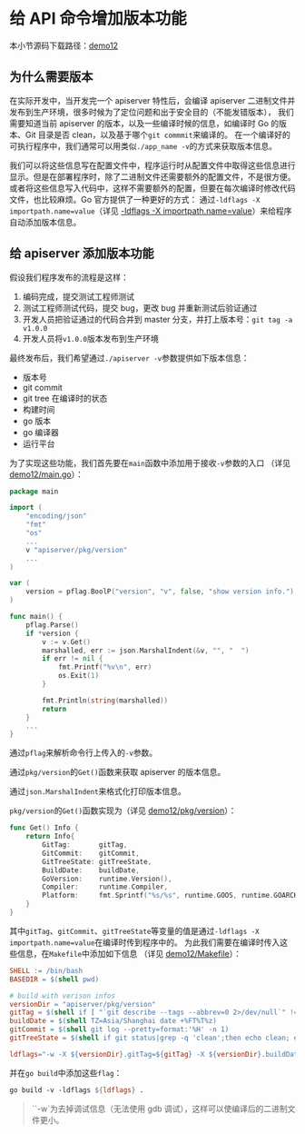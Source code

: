 # 给 API 命令增加版本功能
本小节源码下载路径：[demo12](https://github.com/lexkong/apiserver_demos/tree/master/demo12)

## 为什么需要版本
在实际开发中，当开发完一个 apiserver 特性后，会编译 apiserver 二进制文件并发布到生产环境，很多时候为了定位问题和出于安全目的（不能发错版本），
我们需要知道当前 apiserver 的版本，以及一些编译时候的信息，如编译时 Go 的版本、Git 目录是否 clean，以及基于哪个`git commmit`来编译的。
在一个编译好的可执行程序中，我们通常可以用类似`./app_name -v`的方式来获取版本信息。

我们可以将这些信息写在配置文件中，程序运行时从配置文件中取得这些信息进行显示。但是在部署程序时，除了二进制文件还需要额外的配置文件，不是很方便。
或者将这些信息写入代码中，这样不需要额外的配置，但要在每次编译时修改代码文件，也比较麻烦。Go 官方提供了一种更好的方式：
通过`-ldflags -X importpath.name=value`（详见 [-ldflags -X importpath.name=value](https://golang.org/cmd/link/)）来给程序自动添加版本信息。

## 给 apiserver 添加版本功能
假设我们程序发布的流程是这样：

1. 编码完成，提交测试工程师测试
2. 测试工程师测试代码，提交 bug，更改 bug 并重新测试后验证通过
3. 开发人员把验证通过的代码合并到 master 分支，并打上版本号：`git tag -a v1.0.0`
4. 开发人员将`v1.0.0`版本发布到生产环境

最终发布后，我们希望通过`./apiserver -v`参数提供如下版本信息：
- 版本号
- git commit
- git tree 在编译时的状态
- 构建时间
- go 版本
- go 编译器
- 运行平台

为了实现这些功能，我们首先要在`main`函数中添加用于接收`-v`参数的入口
（详见 [demo12/main.go](https://github.com/lexkong/apiserver_demos/tree/master/demo12/main.go)）：
```go
package main

import (
	"encoding/json"
	"fmt"
	"os"
	...
	v "apiserver/pkg/version"
	...
)

var (
	version = pflag.BoolP("version", "v", false, "show version info.")
)

func main() {
	pflag.Parse()
	if *version {
		v := v.Get()
		marshalled, err := json.MarshalIndent(&v, "", "  ")
		if err != nil {
			fmt.Printf("%v\n", err)
			os.Exit(1)
		}

		fmt.Println(string(marshalled))
		return
	}
	...
}
```
通过`pflag`来解析命令行上传入的`-v`参数。

通过`pkg/version`的`Get()`函数来获取 apiserver 的版本信息。

通过`json.MarshalIndent`来格式化打印版本信息。

`pkg/version`的`Get()`函数实现为（详见 [demo12/pkg/version](https://github.com/lexkong/apiserver_demos/tree/master/demo12/pkg/version)）：
```go
func Get() Info {
	return Info{
		GitTag:       gitTag,
		GitCommit:    gitCommit,
		GitTreeState: gitTreeState,
		BuildDate:    buildDate,
		GoVersion:    runtime.Version(),
		Compiler:     runtime.Compiler,
		Platform:     fmt.Sprintf("%s/%s", runtime.GOOS, runtime.GOARCH),
	}
}
```

其中`gitTag`、`gitCommit`、`gitTreeState`等变量的值是通过`-ldflags -X importpath.name=value`在编译时传到程序中的。
为此我们需要在编译时传入这些信息，在`Makefile`中添加如下信息
（详见 [demo12/Makefile](https://github.com/lexkong/apiserver_demos/tree/master/demo12/Makefile)）：
```makefile
SHELL := /bin/bash
BASEDIR = $(shell pwd)

# build with verison infos
versionDir = "apiserver/pkg/version"
gitTag = $(shell if [ "`git describe --tags --abbrev=0 2>/dev/null`" != "" ];then git describe --tags --abbrev=0; else git log --pretty=format:'%h' -n 1; fi)
buildDate = $(shell TZ=Asia/Shanghai date +%FT%T%z)
gitCommit = $(shell git log --pretty=format:'%H' -n 1)
gitTreeState = $(shell if git status|grep -q 'clean';then echo clean; else echo dirty; fi)

ldflags="-w -X ${versionDir}.gitTag=${gitTag} -X ${versionDir}.buildDate=${buildDate} -X ${versionDir}.gitCommit=${gitCommit} -X ${versionDir}.gitTreeState=${gitTreeState}"
```
并在`go build`中添加这些`flag`：
```makefile
go build -v -ldflags ${ldflags} .
```

> ``-w`为去掉调试信息（无法使用 gdb 调试），这样可以使编译后的二进制文件更小。

